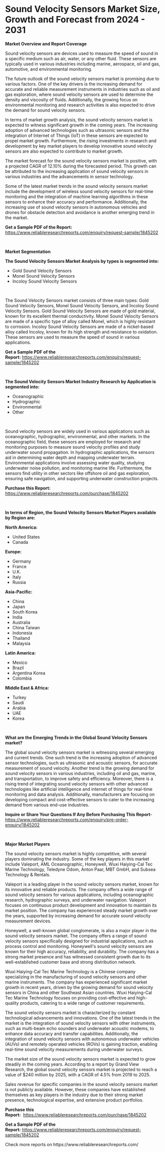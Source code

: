 <p><h1>Sound Velocity Sensors Market Size, Growth and Forecast from 2024 - 2031</h1></p><p><strong>Market Overview and Report Coverage</strong></p>
<p><p>Sound velocity sensors are devices used to measure the speed of sound in a specific medium such as air, water, or any other fluid. These sensors are typically used in various industries including marine, aerospace, oil and gas, automotive, and environmental monitoring.</p><p>The future outlook of the sound velocity sensors market is promising due to various factors. One of the key drivers is the increasing demand for accurate and reliable measurement instruments in industries such as oil and gas exploration, where sound velocity sensors are used to determine the density and viscosity of fluids. Additionally, the growing focus on environmental monitoring and research activities is also expected to drive the demand for sound velocity sensors.</p><p>In terms of market growth analysis, the sound velocity sensors market is expected to witness significant growth in the coming years. The increasing adoption of advanced technologies such as ultrasonic sensors and the integration of Internet of Things (IoT) in these sensors are expected to propel market growth. Furthermore, the rising investments in research and development by key market players to develop innovative sound velocity sensors are also expected to contribute to market growth.</p><p>The market forecast for the sound velocity sensors market is positive, with a projected CAGR of 12.10% during the forecasted period. This growth can be attributed to the increasing application of sound velocity sensors in various industries and the advancements in sensor technology. </p><p>Some of the latest market trends in the sound velocity sensors market include the development of wireless sound velocity sensors for real-time monitoring and the integration of machine learning algorithms in these sensors to enhance their accuracy and performance. Additionally, the increasing use of sound velocity sensors in autonomous vehicles and drones for obstacle detection and avoidance is another emerging trend in the market.</p></p>
<p><strong>Get a Sample PDF of the Report:</strong> <a href="https://www.reliableresearchreports.com/enquiry/request-sample/1845202">https://www.reliableresearchreports.com/enquiry/request-sample/1845202</a></p>
<p>&nbsp;</p>
<p><strong>Market Segmentation</strong></p>
<p><strong>The Sound Velocity Sensors Market Analysis by types is segmented into:</strong></p>
<p><ul><li>Gold Sound Velocity Sensors</li><li>Monel Sound Velocity Sensors</li><li>Incoloy Sound Velocity Sensors</li></ul></p>
<p>&nbsp;</p>
<p><p>The Sound Velocity Sensors market consists of three main types: Gold Sound Velocity Sensors, Monel Sound Velocity Sensors, and Incoloy Sound Velocity Sensors. Gold Sound Velocity Sensors are made of gold material, known for its excellent thermal conductivity. Monel Sound Velocity Sensors are made of a specific type of alloy called Monel, which is highly resistant to corrosion. Incoloy Sound Velocity Sensors are made of a nickel-based alloy called Incoloy, known for its high strength and resistance to oxidation. These sensors are used to measure the speed of sound in various applications.</p></p>
<p><strong>Get a Sample PDF of the Report:</strong>&nbsp;<a href="https://www.reliableresearchreports.com/enquiry/request-sample/1845202">https://www.reliableresearchreports.com/enquiry/request-sample/1845202</a></p>
<p>&nbsp;</p>
<p><strong>The Sound Velocity Sensors Market Industry Research by Application is segmented into:</strong></p>
<p><ul><li>Oceanographic</li><li>Hydrographic</li><li>Environmental</li><li>Other</li></ul></p>
<p>&nbsp;</p>
<p><p>Sound velocity sensors are widely used in various applications such as oceanographic, hydrographic, environmental, and other markets. In the oceanographic field, these sensors are employed for research and monitoring purposes to measure sound velocity profiles and study underwater sound propagation. In hydrographic applications, the sensors aid in determining water depth and mapping underwater terrain. Environmental applications involve assessing water quality, studying underwater noise pollution, and monitoring marine life. Furthermore, the sensors find utility in other sectors like offshore oil and gas exploration, ensuring safe navigation, and supporting underwater construction projects.</p></p>
<p><strong>Purchase this Report:</strong>&nbsp; <a href="https://www.reliableresearchreports.com/purchase/1845202">https://www.reliableresearchreports.com/purchase/1845202</a></p>
<p>&nbsp;</p>
<p><strong>In terms of Region, the Sound Velocity Sensors Market Players available by Region are:</strong></p>
<p>
    <p> <strong> North America: </strong>
        <ul>
            <li>United States</li>
            <li>Canada</li>
        </ul>
        </p> 
    <p> <strong> Europe: </strong>
        <ul>
            <li>Germany</li>
            <li>France</li>
            <li>U.K.</li>
            <li>Italy</li>
            <li>Russia</li>
        </ul>
        </p> 
    <p> <strong> Asia-Pacific: </strong>
        <ul>
            <li>China</li>
            <li>Japan</li>
            <li>South Korea</li>
            <li>India</li>
            <li>Australia</li>
            <li>China Taiwan</li>
            <li>Indonesia</li>
            <li>Thailand</li>
            <li>Malaysia</li>
        </ul>
        </p> 
    <p> <strong> Latin America: </strong>
        <ul>
            <li>Mexico</li>
            <li>Brazil</li>
            <li>Argentina Korea</li>
            <li>Colombia</li>
        </ul>
        </p> 
    <p> <strong> Middle East & Africa: </strong>
        <ul>
            <li>Turkey</li>
            <li>Saudi</li>
            <li>Arabia</li>
            <li>UAE</li>
            <li>Korea</li>
        </ul>
    </p>
    </p>
<p>&nbsp;</p>
<p><strong>What are the Emerging Trends in the Global Sound Velocity Sensors market?</strong></p>
<p><p>The global sound velocity sensors market is witnessing several emerging and current trends. One such trend is the increasing adoption of advanced sensor technologies, such as ultrasonic and acoustic sensors, for accurate measurement of sound velocity. Another trend is the growing demand for sound velocity sensors in various industries, including oil and gas, marine, and transportation, to improve safety and efficiency. Moreover, there is a rising trend of integrating sound velocity sensors with other advanced technologies like artificial intelligence and internet of things for real-time monitoring and data analysis. Additionally, manufacturers are focusing on developing compact and cost-effective sensors to cater to the increasing demand from various end-use industries.</p></p>
<p><strong>Inquire or Share Your Questions If Any Before Purchasing This Report</strong>- <a href="https://www.reliableresearchreports.com/enquiry/pre-order-enquiry/1845202">https://www.reliableresearchreports.com/enquiry/pre-order-enquiry/1845202</a></p>
<p>&nbsp;</p>
<p><strong>Major Market Players</strong></p>
<p><p>The sound velocity sensors market is highly competitive, with several players dominating the industry. Some of the key players in this market include Valeport, AML Oceanographic, Honeywell, Wuxi Haiying-Cal Tec Marine Technology, Teledyne Odom, Anton Paar, MBT GmbH, and Subsea Technology & Rentals.</p><p>Valeport is a leading player in the sound velocity sensors market, known for its innovative and reliable products. The company offers a wide range of sound velocity sensors for various applications, including oceanographic research, hydrographic surveys, and underwater navigation. Valeport focuses on continuous product development and innovation to maintain its market position. The company has experienced steady market growth over the years, supported by increasing demand for accurate sound velocity measurement devices.</p><p>Honeywell, a well-known global conglomerate, is also a major player in the sound velocity sensors market. The company offers a range of sound velocity sensors specifically designed for industrial applications, such as process control and monitoring. Honeywell's sound velocity sensors are known for their high accuracy, reliability, and durability. The company has a strong market presence and has witnessed consistent growth due to its well-established customer base and strong distribution network.</p><p>Wuxi Haiying-Cal Tec Marine Technology is a Chinese company specializing in the manufacturing of sound velocity sensors and other marine instruments. The company has experienced significant market growth in recent years, driven by the growing demand for sound velocity sensors in China and other Southeast Asian countries. Wuxi Haiying-Cal Tec Marine Technology focuses on providing cost-effective and high-quality products, catering to a wide range of customer requirements.</p><p>The sound velocity sensors market is characterized by constant technological advancements and innovations. One of the latest trends in the market is the integration of sound velocity sensors with other instruments, such as multi-beam echo sounders and underwater acoustic modems, to enhance data accuracy and transfer capabilities. Additionally, the integration of sound velocity sensors with autonomous underwater vehicles (AUVs) and remotely operated vehicles (ROVs) is gaining traction, enabling real-time sound velocity measurements during underwater surveys.</p><p>The market size of the sound velocity sensors market is expected to grow steadily in the coming years. According to a report by Grand View Research, the global sound velocity sensors market is projected to reach a value of $240 million by 2025, with a CAGR of 4.5% from 2019 to 2025.</p><p>Sales revenue for specific companies in the sound velocity sensors market is not publicly available. However, these companies have established themselves as key players in the industry due to their strong market presence, technological expertise, and extensive product portfolios.</p></p>
<p><strong>Purchase this Report:</strong>&nbsp;&nbsp;<a href="https://www.reliableresearchreports.com/purchase/1845202">https://www.reliableresearchreports.com/purchase/1845202</a></p>
<p></p>
<p><strong>Get a Sample PDF of the Report:</strong>&nbsp;<a href="https://www.reliableresearchreports.com/enquiry/request-sample/1845202">https://www.reliableresearchreports.com/enquiry/request-sample/1845202</a></p>
<p>Check more reports on https://www.reliableresearchreports.com/</p>